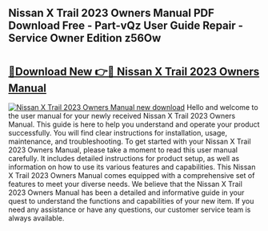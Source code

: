 ## Nissan X Trail 2023 Owners Manual PDF Download Free - Part-vQz User Guide Repair - Service Owner Edition z56Ow

# <h2><a href="http://cf25288.oget.top/?id=Nissan+X+Trail+2023+Owners+Manual">🔗Download New 👉🔴 Nissan X Trail 2023 Owners Manual</a></h2>

[![Nissan X Trail 2023 Owners Manual new download](https://i.imgur.com/5g1atiW.png)](http://cf25288.oget.top/?id=Nissan+X+Trail+2023+Owners+Manual)
Hello and welcome to the user manual for your newly received Nissan X Trail 2023 Owners Manual. This guide is here to help you understand and operate your product successfully. You will find clear instructions for installation, usage, maintenance, and troubleshooting. To get started with your Nissan X Trail 2023 Owners Manual, please take a moment to read this user manual carefully. It includes detailed instructions for product setup, as well as information on how to use its various features and capabilities. This Nissan X Trail 2023 Owners Manual comes equipped with a comprehensive set of features to meet your diverse needs. We believe that the Nissan X Trail 2023 Owners Manual has been a detailed and informative guide in your quest to understand the functions and capabilities of your new item. If you need any assistance or have any questions, our customer service team is always available.
